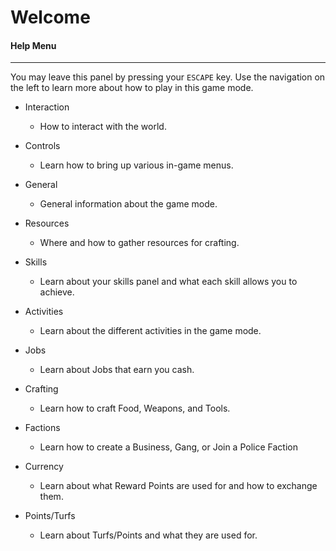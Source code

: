 # Welcome
#### Help Menu

---

You may leave this panel by pressing your `ESCAPE` key.
Use the navigation on the left to learn more about how to play in this game mode.


* Interaction
    * How to interact with the world.
    
* Controls
    * Learn how to bring up various in-game menus.
    
* General
    * General information about the game mode.
    
* Resources
    * Where and how to gather resources for crafting.
    
* Skills
    * Learn about your skills panel and what each skill allows you to achieve.
    
* Activities
    * Learn about the different activities in the game mode.
    
* Jobs
    * Learn about Jobs that earn you cash.
    
* Crafting
    * Learn how to craft Food, Weapons, and Tools.
    
* Factions
    * Learn how to create a Business, Gang, or Join a Police Faction
    
* Currency
    * Learn about what Reward Points are used for and how to exchange them.

* Points/Turfs
    * Learn about Turfs/Points and what they are used for.
